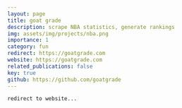 ```yaml
---
layout: page
title: goat grade
description: scrape NBA statistics, generate rankings
img: assets/img/projects/nba.png
importance: 1
category: fun
redirect: https://goatgrade.com
website: https://goatgrade.com
related_publications: false
key: true
github: https://github.com/goatgrade
---
```


    redirect to website...
